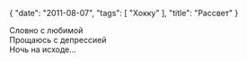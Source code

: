 {
   "date": "2011-08-07",
   "tags": [
      "Хокку"
   ],
   "title": "Рассвет"
}

Словно с любимой  
Прощаюсь с депрессией  
Ночь на исходе...
